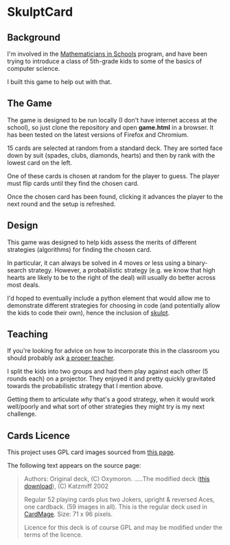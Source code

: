 SkulptCard
==========

## Background

I'm involved in the [Mathematicians in Schools](http://www.mathematiciansinschools.edu.au/) program, 
and have been trying to introduce a class of 5th-grade kids to some of the basics of computer science.

I built this game to help out with that.

## The Game

The game is designed to be run locally (I don't have internet access at the school), so just clone the
repository and open **game.html** in a browser.  It has been tested on the latest versions of Firefox and Chromium.

15 cards are selected at random from a standard deck.  They are sorted face down by suit (spades, clubs, diamonds, hearts) 
and then by rank with the lowest card on the left.  

One of these cards is chosen at random for the player to guess.  The player must flip cards until they
find the chosen card.  

Once the chosen card has been found, clicking it advances the player to the next round and
the setup is refreshed.

## Design

This game was designed to help kids assess the merits of different strategies (algorithms) for finding the chosen card.

In particular, it can always be solved in 4 moves or less using a binary-search strategy.  However, a probabilistic
strategy (e.g. we know that high hearts are likely to be to the right of the deal)
will usually do better across most deals.

I'd hoped to eventually include a python element that would allow me to demonstrate different strategies for choosing
in code (and potentially allow the kids to code their own), 
hence the inclusion of [skulpt](https://github.com/skulpt/skulpt).

## Teaching

If you're looking for advice on how to incorporate this in the classroom you should probably ask 
[a proper teacher](http://blog.mrmeyer.com/).

I split the kids into two groups and had them play against each other (5 rounds each) on a projector.
They enjoyed it and pretty quickly gravitated towards the probabilistic strategy that I mention above.

Getting them to articulate *why* that's a good strategy, when it would work well/poorly and what sort of other strategies
they might try is my next challenge.

## Cards Licence

This project uses GPL card images sourced from [this page](http://freeware.esoterica.free.fr/html/freecards.html).

The following text appears on the source page:

>Authors: Original deck, (C) Oxymoron.
>.....The modified deck ([this download](http://freeware.esoterica.free.fr/html/adls/cmagedeck.zip)), (C) Katzmiff 2002
>
>Regular 52 playing cards plus two Jokers, upright & reversed Aces, one cardback. (59 images in all). This is the regular deck used in [CardMage](http://freeware-esoterica.narod.ru/cmfiles/cardmage.html).
>Size: 71 x 96 pixels.
>
>Licence for this deck is of course GPL and may be modified under the terms of the licence.
